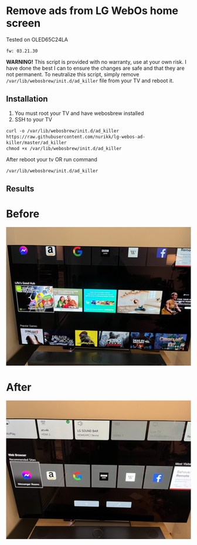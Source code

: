 # Remove ads from LG WebOs home screen
Tested on OLED65C24LA
    
    fw: 03.21.30


**WARNING!** This script is provided with no warranty, use at your own risk. 
I have done the best I can to ensure the changes are safe and that they are not permanent.
To neutralize this script, simply remove `/var/lib/webosbrew/init.d/ad_killer` file from your TV and reboot it.

## Installation
1. You must root your TV and have webosbrew installed
2. SSH to your TV

```
curl -o /var/lib/webosbrew/init.d/ad_killer https://raw.githubusercontent.com/nurikk/lg-webos-ad-killer/master/ad_killer
chmod +x /var/lib/webosbrew/init.d/ad_killer
```

After reboot your tv OR run command
```
/var/lib/webosbrew/init.d/ad_killer
```


## Results

# Before

![Before](./img/before.jpeg)
# After

![After](./img/after.jpeg)